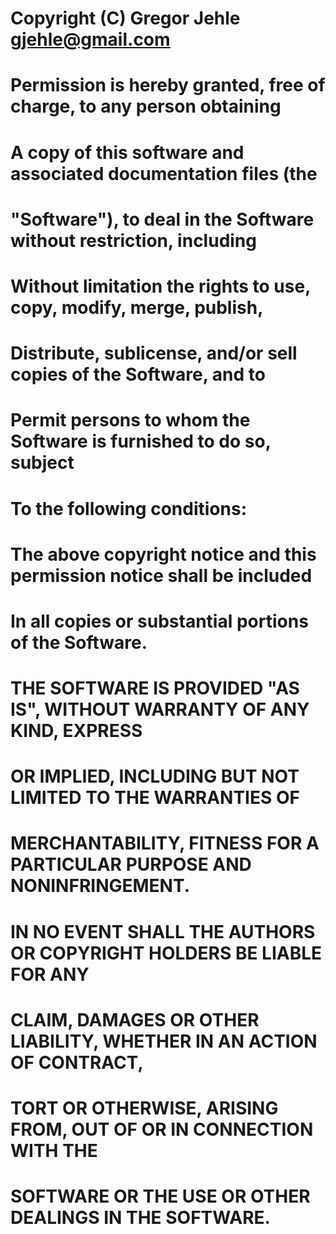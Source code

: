 # Copyright (C) Gregor Jehle <gjehle@gmail.com>
# 
# Permission is hereby granted, free of charge, to any person obtaining
# A copy of this software and associated documentation files (the
# "Software"), to deal in the Software without restriction, including
# Without limitation the rights to use, copy, modify, merge, publish,
# Distribute, sublicense, and/or sell copies of the Software, and to
# Permit persons to whom the Software is furnished to do so, subject
# To the following conditions:
# 
# The above copyright notice and this permission notice shall be included
# In all copies or substantial portions of the Software.
# 
# THE SOFTWARE IS PROVIDED "AS IS", WITHOUT WARRANTY OF ANY KIND, EXPRESS
# OR IMPLIED, INCLUDING BUT NOT LIMITED TO THE WARRANTIES OF
# MERCHANTABILITY, FITNESS FOR A PARTICULAR PURPOSE AND NONINFRINGEMENT.
# IN NO EVENT SHALL THE AUTHORS OR COPYRIGHT HOLDERS BE LIABLE FOR ANY
# CLAIM, DAMAGES OR OTHER LIABILITY, WHETHER IN AN ACTION OF CONTRACT,
# TORT OR OTHERWISE, ARISING FROM, OUT OF OR IN CONNECTION WITH THE
# SOFTWARE OR THE USE OR OTHER DEALINGS IN THE SOFTWARE.
